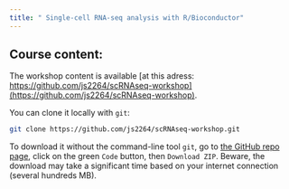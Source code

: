 ```yaml
---
title: " Single-cell RNA-seq analysis with R/Bioconductor"
---
```


## Course content: 

The workshop content is available [at this adress: https://github.com/js2264/scRNAseq-workshop](https://github.com/js2264/scRNAseq-workshop). 

You can clone it locally with `git`: 

```sh
git clone https://github.com/js2264/scRNAseq-workshop.git
```

To download it without the command-line tool `git`, go to 
[the GitHub repo page](https://github.com/js2264/scRNAseq-workshop), click on the 
green `Code` button, then `Download ZIP`. Beware, the download may take a significant 
time based on your internet connection (several hundreds MB). 
<!-- 
## To log in RStudio server: 

[Simply go to the following web page](http://54.200.240.166:8787/): `http://54.200.240.166:8787/`

## IP for today (2021-06-07): 

```sh
IP="54.200.240.166"
```

## To log by SSH to your AWS session: 

```sh
KEY="path/to/key.pem"
chmod 600 "${KEY}"
USER="myuserID"
IP="54.200.240.166"
ssh -i "${KEY}" "${USER}"@"${IP}"
```

More information is available [here](/{{<myPackageUrl>}}docs/Connection_to_the_Amazon_EC2_service_.pdf) if needed. 
 -->

